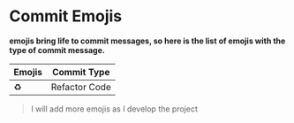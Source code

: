# Commit Emojis

**emojis bring life to commit messages, so here is the list of emojis with the type of commit message.**

| Emojis | Commit Type   |
| ------ | ------------- |
| ♻      | Refactor Code |

> I will add more emojis as I develop the project
